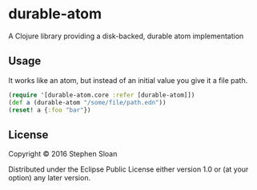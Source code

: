 # durable-atom

A Clojure library providing a disk-backed, durable atom implementation

## Usage

It works like an atom, but instead of an initial value you give it a file path.

```clojure
(require '[durable-atom.core :refer [durable-atom]])
(def a (durable-atom "/some/file/path.edn"))
(reset! a {:foo "bar"})
```

## License

Copyright © 2016 Stephen Sloan

Distributed under the Eclipse Public License either version 1.0 or (at
your option) any later version.
